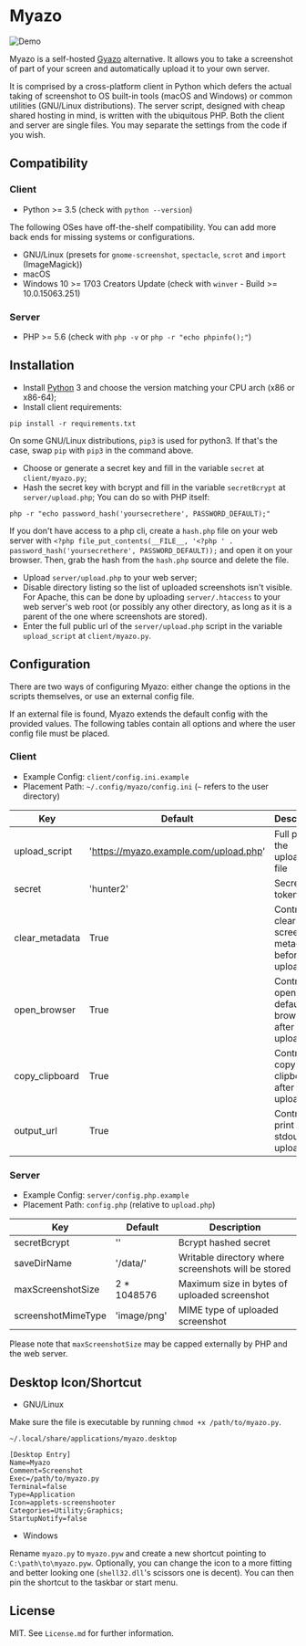 # Myazo

![Demo](https://raw.githubusercontent.com/migueldemoura/myazo/master/demo.gif)

Myazo is a self-hosted [Gyazo](https://gyazo.com/) alternative. It allows you to take a screenshot of part of your screen and automatically upload it to your own server.

It is comprised by a cross-platform client in Python which defers the actual taking of screenshot to OS built-in tools (macOS and Windows) or common utilities (GNU/Linux distributions). The server script, designed with cheap shared hosting in mind, is written with the ubiquitous PHP. Both the client and server are single files. You may separate the settings from the code if you wish.

## Compatibility

### Client

* Python >= 3.5 (check with `python --version`)

The following OSes have off-the-shelf compatibility. You can add more back ends for missing systems or configurations.

* GNU/Linux (presets for `gnome-screenshot`, `spectacle`, `scrot` and `import` (ImageMagick))
* macOS
* Windows 10 >= 1703 Creators Update (check with `winver` - Build >= 10.0.15063.251)

### Server

* PHP >= 5.6 (check with `php -v` or `php -r "echo phpinfo();"`)

## Installation

* Install [Python] 3 and choose the version matching your CPU arch (x86 or x86-64);
* Install client requirements:

```shell
pip install -r requirements.txt
```

On some GNU/Linux distributions, `pip3` is used for python3. If that's the case, swap `pip` with `pip3` in the command above.

* Choose or generate a secret key and fill in the variable `secret` at `client/myazo.py`;
* Hash the secret key with bcrypt and fill in the variable `secretBcrypt` at `server/upload.php`;
You can do so with PHP itself:

```shell
php -r "echo password_hash('yoursecrethere', PASSWORD_DEFAULT);"
```

If you don't have access to a php cli, create a `hash.php` file on your web server with `<?php file_put_contents(__FILE__, '<?php ' . password_hash('yoursecrethere', PASSWORD_DEFAULT));` and open it on your browser. Then, grab the hash from the `hash.php` source and delete the file.

* Upload `server/upload.php` to your web server;
* Disable directory listing so the list of uploaded screenshots isn't visible. For Apache, this can be done by uploading `server/.htaccess` to your web server's web root (or possibly any other directory, as long as it is a parent of the one where screenshots are stored).
* Enter the full public url of the `server/upload.php` script in the variable `upload_script` at `client/myazo.py`.

## Configuration

There are two ways of configuring Myazo: either change the options in the scripts themselves, or use an external config file.

If an external file is found, Myazo extends the default config with the provided values. The following tables contain all options and where the user config file must be placed.

### Client

* Example Config: `client/config.ini.example`
* Placement Path: `~/.config/myazo/config.ini` (`~` refers to the user directory)

| Key                | Default                                | Description                                         |
|--------------------|----------------------------------------|-----------------------------------------------------|
| upload_script      | 'https://myazo.example.com/upload.php' | Full path to the upload.php file                    |
| secret             | 'hunter2'                              | Secret token                                        |
| clear_metadata     | True                                   | Controls clearing screenshot metadata before upload |
| open_browser       | True                                   | Controls open url in default browser after upload   |
| copy_clipboard     | True                                   | Controls copy url to clipboard after upload         |
| output_url         | True                                   | Controls print url to stdout after upload           |

### Server

* Example Config: `server/config.php.example`
* Placement Path: `config.php` (relative to `upload.php`)

| Key                | Default                                | Description                                         |
|--------------------|----------------------------------------|-----------------------------------------------------|
| secretBcrypt       | ''                                     | Bcrypt hashed secret                                |
| saveDirName        | '/data/'                               | Writable directory where screenshots will be stored |
| maxScreenshotSize  | 2 * 1048576                            | Maximum size in bytes of uploaded screenshot        |
| screenshotMimeType | 'image/png'                            | MIME type of uploaded screenshot                    |

Please note that `maxScreenshotSize` may be capped externally by PHP and the web server.

## Desktop Icon/Shortcut

* GNU/Linux

Make sure the file is executable by running `chmod +x /path/to/myazo.py`.

`~/.local/share/applications/myazo.desktop`
```
[Desktop Entry]
Name=Myazo
Comment=Screenshot
Exec=/path/to/myazo.py
Terminal=false
Type=Application
Icon=applets-screenshooter
Categories=Utility;Graphics;
StartupNotify=false
```

* Windows

Rename `myazo.py` to `myazo.pyw` and create a new shortcut pointing to `C:\path\to\myazo.pyw`. Optionally, you can change the icon to a more fitting and better looking one (`shell32.dll`'s scissors one is decent). You can then pin the shortcut to the taskbar or start menu.

## License

MIT. See `License.md` for further information.

[Gyazo]: <https://gyazo.com/>
[Python]: <https://www.python.org/downloads/>
